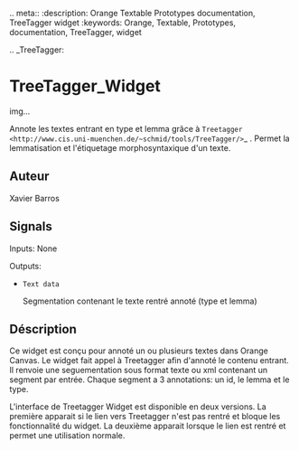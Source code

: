 .. meta::
   :description: Orange Textable Prototypes documentation, TreeTagger 
                 widget
   :keywords: Orange, Textable, Prototypes, documentation, TreeTagger,
              widget

.. _TreeTagger:

TreeTagger_Widget
=================

img...

Annote les textes entrant en type et lemma grâce à `Treetagger 
<http://www.cis.uni-muenchen.de/~schmid/tools/TreeTagger/>`_ .
Permet la lemmatisation et l'étiquetage morphosyntaxique d'un texte.

Auteur
------

Xavier Barros

Signals
-------

Inputs: None

Outputs:

* ``Text data``

  Segmentation contenant le texte rentré annoté (type et lemma)

Déscription
-----------

Ce widget est conçu pour annoté un ou plusieurs textes dans Orange Canvas. 
Le widget fait appel à Treetagger afin d'annoté le contenu entrant.
Il renvoie une seguementation sous format texte ou xml contenant un segment par entrée.
Chaque segment a 3 annotations: un id, le lemma et le type.

L'interface de Treetagger Widget est disponible en deux versions.
La première apparait si le lien vers Treetagger n'est pas rentré et bloque les fonctionnalité du widget.
La deuxième apparait lorsque le lien est rentré et permet une utilisation normale.




